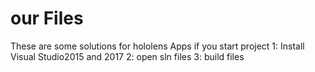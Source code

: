 # our Files
These are some solutions for hololens Apps
if you start project
1: Install Visual Studio2015 and 2017
2: open sln files
3: build files
